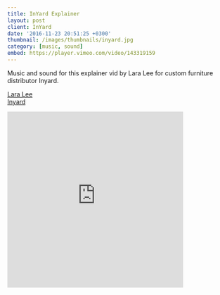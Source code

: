 ```yaml
---
title: InYard Explainer
layout: post
client: InYard
date: '2016-11-23 20:51:25 +0300'
thumbnail: /images/thumbnails/inyard.jpg
category: [music, sound]
embed: https://player.vimeo.com/video/143319159
---
```


Music and sound for this explainer vid by Lara Lee for custom furniture distributor Inyard.


[Lara Lee](http://laralee.kr)  
[Inyard](http://inyard.com/)

<div id="bc"><iframe style="border: 0; width: 400px; height: 400px;" src="https://bandcamp.com/EmbeddedPlayer/track=2278335531/size=large/bgcol=ffffff/linkcol=333333/minimal=true/transparent=true/" seamless><a href="http://skillbard.bandcamp.com/track/fan-dance">Fan Dance by Skillbard</a></iframe></div>
